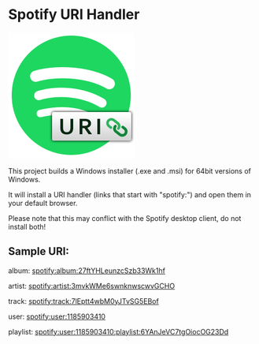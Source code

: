 # Spotify URI Handler

![alt text](spotifyurihandler.png "Logo")

This project builds a Windows installer (.exe and .msi) for 64bit versions of Windows.

It will install a URI handler (links that start with "spotify:") and open them in your default browser.

Please note that this may conflict with the Spotify desktop client, do not install both!


## Sample URI:

album: <spotify:album:27ftYHLeunzcSzb33Wk1hf>

artist: <spotify:artist:3mvkWMe6swnknwscwvGCHO>

track: <spotify:track:7lEptt4wbM0yJTvSG5EBof>

user: <spotify:user:1185903410>

playlist: <spotify:user:1185903410:playlist:6YAnJeVC7tgOiocOG23Dd>
